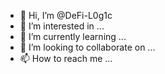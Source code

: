- 👋 Hi, I’m @DeFi-L0g1c
- 👀 I’m interested in ...
- 🌱 I’m currently learning ...
- 💞️ I’m looking to collaborate on ...
- 📫 How to reach me ...

<!---
DeFi-L0g1c/DeFi-L0g1c is a ✨ special ✨ repository because its `README.md` (this file) appears on your GitHub profile.
You can click the Preview link to take a look at your changes.
--->
